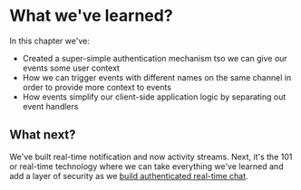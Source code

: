 # What we've learned?

In this chapter we've:

* Created a super-simple authentication mechanism tso we can give our events some user context
* How we can trigger events with different names on the same channel in order to provide more context to events
* How events simplify our client-side application logic by separating out event handlers

## What next?

We've built real-time notification and now activity streams. Next, it's the 101 or real-time technology where we can take everything we've learned and add a layer of security as we [build authenticated real-time chat](../chat).
